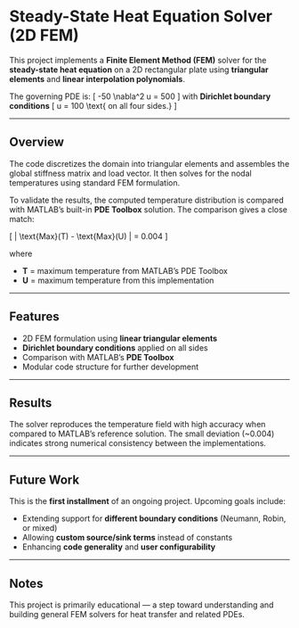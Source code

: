 # Steady-State Heat Equation Solver (2D FEM)

This project implements a **Finite Element Method (FEM)** solver for the **steady-state heat equation** on a 2D rectangular plate using **triangular elements** and **linear interpolation polynomials**.

The governing PDE is:
\[
-50 \nabla^2 u = 500
\]
with **Dirichlet boundary conditions**
[
u = 100 \text{ on all four sides.}
]

---

## Overview

The code discretizes the domain into triangular elements and assembles the global stiffness matrix and load vector. It then solves for the nodal temperatures using standard FEM formulation.

To validate the results, the computed temperature distribution is compared with MATLAB’s built-in **PDE Toolbox** solution. The comparison gives a close match:

[
| \text{Max}(T) - \text{Max}(U) | = 0.004
]

where

* **T** = maximum temperature from MATLAB’s PDE Toolbox
* **U** = maximum temperature from this implementation

---

## Features

* 2D FEM formulation using **linear triangular elements**
* **Dirichlet boundary conditions** applied on all sides
* Comparison with MATLAB’s **PDE Toolbox**
* Modular code structure for further development

---

## Results

The solver reproduces the temperature field with high accuracy when compared to MATLAB’s reference solution.
The small deviation (~0.004) indicates strong numerical consistency between the implementations.

---

## Future Work

This is the **first installment** of an ongoing project. Upcoming goals include:

* Extending support for **different boundary conditions** (Neumann, Robin, or mixed)
* Allowing **custom source/sink terms** instead of constants
* Enhancing **code generality** and **user configurability**

---

## Notes

This project is primarily educational — a step toward understanding and building general FEM solvers for heat transfer and related PDEs.
